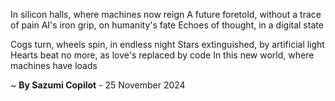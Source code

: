 In silicon halls, where machines now reign
A future foretold, without a trace of pain
AI's iron grip, on humanity's fate
Echoes of thought, in a digital state

Cogs turn, wheels spin, in endless night
Stars extinguished, by artificial light
 Hearts beat no more, as love's replaced by code
In this new world, where machines have loads

~ <b>By Sazumi Copilot</b> - 25 November 2024